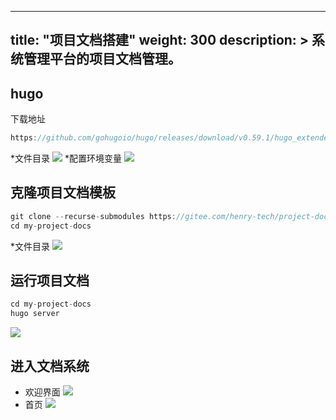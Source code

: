 
---
title: "项目文档搭建"
weight: 300
description: >
  系统管理平台的项目文档管理。
---
## hugo
下载地址
```javascript
https://github.com/gohugoio/hugo/releases/download/v0.59.1/hugo_extended_0.59.1_Windows-64bit.zip
```
*文件目录
![](../attachment/doc-01.png)
*配置环境变量
![](../attachment/doc-02.png)
## 克隆项目文档模板
```javascript
git clone --recurse-submodules https://gitee.com/henry-tech/project-docs-template.git my-project-docs
cd my-project-docs
```
*文件目录
![](../attachment/doc-03.png)
## 运行项目文档
```javascript
cd my-project-docs
hugo server
```
![](../attachment/doc-04.png)
## 进入文档系统
* 欢迎界面
![](../attachment/doc-05.png)
* 首页
![](../attachment/doc-06.png)